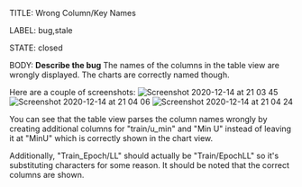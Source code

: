 TITLE:
Wrong Column/Key Names

LABEL:
bug,stale

STATE:
closed

BODY:
**Describe the bug**
The names of the columns in the table view are wrongly displayed.
The charts are correctly named though.

Here are a couple of screenshots:
![Screenshot 2020-12-14 at 21 03 45](https://user-images.githubusercontent.com/29676773/102129752-28ef2880-3e50-11eb-81fc-cf7b01e4267a.png)
![Screenshot 2020-12-14 at 21 04 06](https://user-images.githubusercontent.com/29676773/102129765-2e4c7300-3e50-11eb-8c4e-d17dd6fe0202.png)
![Screenshot 2020-12-14 at 21 04 24](https://user-images.githubusercontent.com/29676773/102129771-33112700-3e50-11eb-8b64-bc8402cd2276.png)

You can see that the table view parses the column names wrongly by creating additional columns for "train/u_min" and "Min U"  instead of leaving it at "MinU" which is correctly shown in the chart view.

Additionally, "Train_Epoch/LL" should actually be "Train/EpochLL" so it's substituting characters for some reason.
It should be noted that the correct columns are shown.


